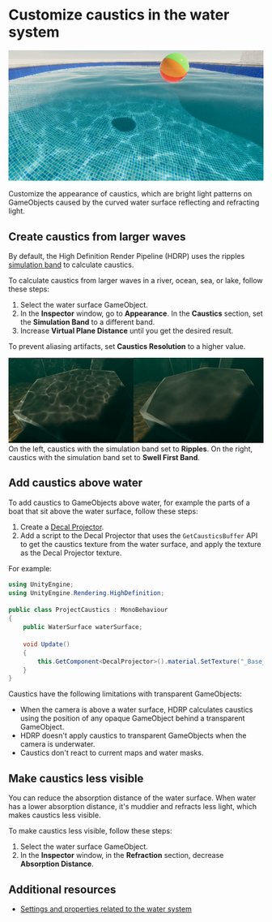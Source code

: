 # Customize caustics in the water system

![A swimming pool with water caustics below the surface.](Images/caustics.jpg)

Customize the appearance of caustics, which are bright light patterns on GameObjects caused by the curved water surface reflecting and refracting light.

## Create caustics from larger waves

By default, the High Definition Render Pipeline (HDRP) uses the ripples [simulation band](water-water-system-simulation.md#simulation-bands) to calculate caustics.

To calculate caustics from larger waves in a river, ocean, sea, or lake, follow these steps:

1. Select the water surface GameObject.
2. In the **Inspector** window, go to **Appearance**. In the **Caustics** section, set the **Simulation Band** to a different band.
3. Increase **Virtual Plane Distance** until you get the desired result.

To prevent aliasing artifacts, set **Caustics Resolution** to a higher value.

![On the left, caustics with the simulation band set to **Ripples**. On the right, caustics with the simulation band set to **Swell First Band**.](Images/caustics-simulation-bands.jpg)<br/>
On the left, caustics with the simulation band set to **Ripples**. On the right, caustics with the simulation band set to **Swell First Band**.

## Add caustics above water

To add caustics to GameObjects above water, for example the parts of a boat that sit above the water surface, follow these steps: 

1. Create a [Decal Projector](understand-decals.md#decal-projector).
2. Add a script to the Decal Projector that uses the `GetCausticsBuffer` API to get the caustics texture from the water surface, and apply the texture as the Decal Projector texture.

For example:

```c#
using UnityEngine;
using UnityEngine.Rendering.HighDefinition;

public class ProjectCaustics : MonoBehaviour
{
    public WaterSurface waterSurface;

    void Update()
    {
        this.GetComponent<DecalProjector>().material.SetTexture("_Base_Color", waterSurface.GetCausticsBuffer(out float regionSize));
    }
}
```

Caustics have the following limitations with transparent GameObjects:

* When the camera is above a water surface, HDRP calculates caustics using the position of any opaque GameObject behind a transparent GameObject.
* HDRP doesn't apply caustics to transparent GameObjects when the camera is underwater.
* Caustics don't react to current maps and water masks.

## Make caustics less visible

You can reduce the absorption distance of the water surface. When water has a lower absorption distance, it's muddier and refracts less light, which makes caustics less visible.

To make caustics less visible, follow these steps:

1. Select the water surface GameObject.
2. In the **Inspector** window, in the **Refraction** section, decrease **Absorption Distance**.

## Additional resources

- [Settings and properties related to the water system](settings-and-properties-related-to-the-water-system.md)
